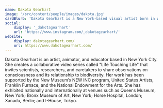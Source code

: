 ```yaml
---
name: Dakota Gearhart
image: '/src/content/people/images/dakota.jpg'
cardBlurb: 'Dakota Gearhart is a New York-based visual artist born in Arizona, raised in Florida, and educated in the Pacific Northwest. Her interdisciplinary artwork probes tensions between the environment, techno- commercialism, and human desire as climate change intensifies.'
social:
    display: '_dakotagearhart'
    url: 'https://www.instagram.com/_dakotagearhart/'
website:
    display: dakotagearhart.com/
    url: https://www.dakotagearhart.com/
---
```


Dakota Gearhart is an artist, animator, and educator based in New York City. She creates a collaborative video series called "Life Touching Life" that invites scientists, researchers, and caretakers to share observations on consciousness and its relationship to biodiversity. Her work has been supported by the New Museum’s NEW INC program, United States Artists, Franklin Furnace, and the National Endowment for the Arts. She has exhibited nationally and internationally at venues such as Queens Museum, New York; Bronx Museum of Art, New York; Horse Hospital, London; Xanadu, Berlin; and I-House, Tokyo.
